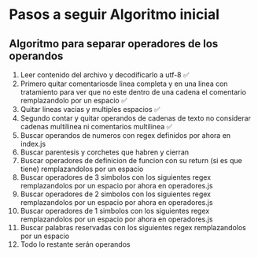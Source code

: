 # Pasos a seguir Algoritmo inicial
## Algoritmo para separar operadores de los operandos
1.  Leer contenido del archivo y decodificarlo a utf-8 ✅
2.  Primero quitar comentariosde linea completa y en una linea con tratamiento para ver que no este dentro de una cadena el comentario remplazandolo por un espacio ✅
3.  Quitar lineas vacias y multiples espacios ✅
5.  Segundo contar y quitar operandos de cadenas de texto no considerar cadenas multilinea ni comentarios multilinea ✅
6.  Buscar operandos de numeros con regex definidos por ahora en index.js
7.  Buscar parentesis y corchetes que habren y cierran
8.  Buscar operadores de definicion de funcion con su return (si es que tiene) remplazandolos por un espacio
9. Buscar operadores de 3 simbolos con los siguientes regex remplazandolos por un espacio por ahora en operadores.js
10. Buscar operadores de 2 simbolos con los siguientes regex remplazandolos por un espacio por ahora en operadores.js
11. Buscar operadores de 1 simbolos con los siguientes regex remplazandolos por un espacio por ahora en operadores.js
12. Buscar palabras reservadas con los siguientes regex remplazandolos por un espacio
13. Todo lo restante serán operandos
